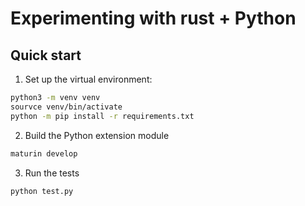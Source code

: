 # Experimenting with rust + Python

## Quick start

1. Set up the virtual environment:

```sh
python3 -m venv venv
sourvce venv/bin/activate
python -m pip install -r requirements.txt
```

2. Build the Python extension module

```sh
maturin develop
```

3. Run the tests

```sh
python test.py
```
